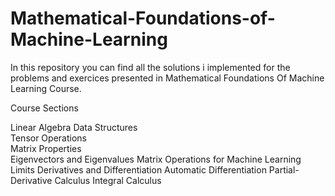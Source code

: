 # Mathematical-Foundations-of-Machine-Learning
In this repository you can find all the solutions i implemented for the problems and exercices presented in Mathematical Foundations Of Machine Learning Course.

Course Sections

Linear Algebra Data Structures<br/>
Tensor Operations<br/>
Matrix Properties<br/>
Eigenvectors and Eigenvalues
Matrix Operations for Machine Learning
Limits
Derivatives and Differentiation
Automatic Differentiation
Partial-Derivative Calculus
Integral Calculus
